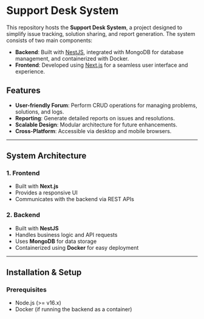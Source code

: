 # Support Desk System

This repository hosts the **Support Desk System**, a project designed to simplify issue tracking, solution sharing, and report generation. The system consists of two main components:

- **Backend**: Built with [NestJS](https://nestjs.com/), integrated with MongoDB for database management, and containerized with Docker.
- **Frontend**: Developed using [Next.js](https://nextjs.org/) for a seamless user interface and experience.

## Features

- **User-friendly Forum**: Perform CRUD operations for managing problems, solutions, and logs.
- **Reporting**: Generate detailed reports on issues and resolutions.
- **Scalable Design**: Modular architecture for future enhancements.
- **Cross-Platform**: Accessible via desktop and mobile browsers.

---

## System Architecture

### 1. **Frontend**

- Built with **Next.js**
- Provides a responsive UI
- Communicates with the backend via REST APIs

### 2. **Backend**

- Built with **NestJS**
- Handles business logic and API requests
- Uses **MongoDB** for data storage
- Containerized using **Docker** for easy deployment

---

## Installation & Setup

### Prerequisites

- Node.js (>= v16.x)
- Docker (if running the backend as a container)
